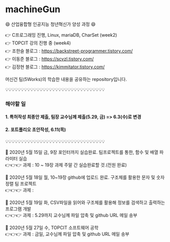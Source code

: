 # machineGun

:smile: 산업융합형 인공지능 청년혁신가 양성 과정 :smile:

:point_right: C프로그래밍 진행, Linux, mariaDB, CharSet (week2)  
:point_right: TOPCIT 강의 진행 중 (week4)  
:point_right: 조한슬 블로그 : https://backstreet-programmer.tistory.com/  
:point_right: 이동준 블로그 : https://scvzl.tistory.com/  
:point_right: 김정현 블로그 : https://kimmitator.tistory.com/

머신건 팀(5Works)의 학습한 내용을 공유하는 repository입니다.

:bulb::bulb::bulb::bulb::bulb::bulb::bulb::bulb::bulb::bulb::bulb::bulb::bulb::bulb::bulb::bulb::bulb::bulb::bulb::bulb::bulb::bulb::bulb::bulb::bulb::bulb::bulb::bulb::bulb::bulb::bulb::bulb:

### 해야할 일  
#### 1. 특허작성 최종안 제출, 팀장 교수님께 제출(5.29, 금) => 6.3(수)로 변경  
#### 2. 포트폴리오 초안작성, 6.11(목)  
:bulb::bulb::bulb::bulb::bulb::bulb::bulb::bulb::bulb::bulb::bulb::bulb::bulb::bulb::bulb::bulb::bulb::bulb::bulb::bulb::bulb::bulb::bulb::bulb::bulb::bulb::bulb::bulb::bulb::bulb::bulb::bulb:
  
:facepunch: 2020년 5월 15일 금, 9장 포인터까지 실습완료. 팀프로젝트를 통한, 함수 및 배열 파라미터 실습  
:point_right::point_right::point_right: 과제 : 10 ~ 19장 과제 주말 간 실습완료할 것.(전원 완료)  
  
:facepunch: 2020년 5월 18일 월, 10~19장 github에 업로드 완료. 구조체를 활용한 문자 및 숫자 정렬 팀 프로젝트  
:point_right::point_right::point_right: 과제 : 
 
:facepunch: 2020년 5월 19일 화, CSV파일을 읽어와 구조체를 활용해 정보를 검색하고 출력하는 프로그램 개발  
:point_right::point_right::point_right: 과제 : 5.29까지 교수님께 파일 압축 및 github URL 메일 송부


:facepunch: 2020년 5월 27일 수, TOPCIT 소프트웨어 공학  
:point_right::point_right::point_right: 과제 : 금일, 교수님께 파일 압축 및 github URL 메일 송부
